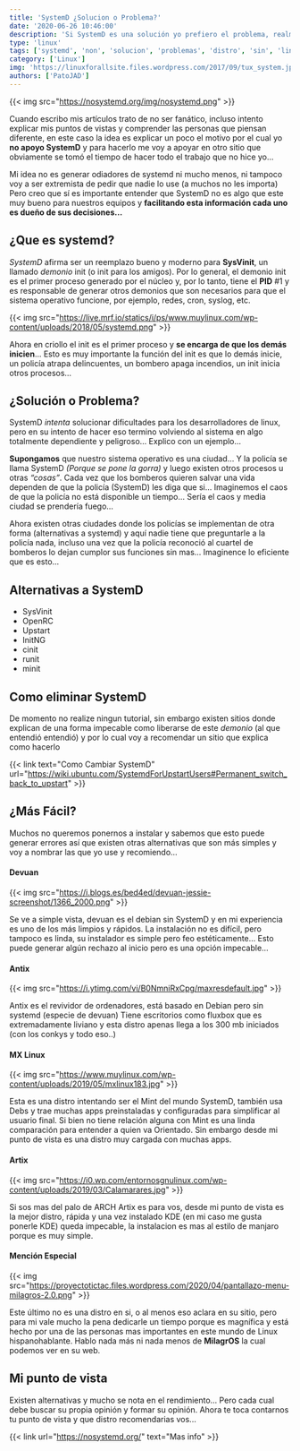 ```yaml
---
title: 'SystemD ¿Solucion o Problema?'
date: '2020-06-26 10:46:00'
description: 'Si SystemD es una solución yo prefiero el problema, realmente SystemD no es de mi agrado y te cuento ¿por que?, Ahora es tu turno de contarme que pensas... '
type: 'linux'
tags: ['systemd', 'non', 'solucion', 'problemas', 'distro', 'sin', 'linux']
category: ['Linux']
img: 'https://linuxforallsite.files.wordpress.com/2017/09/tux_system.jpg'
authors: ['PatoJAD']
---
```


{{< img src="https://nosystemd.org/img/nosystemd.png" >}}

Cuando escribo mis artículos trato de no ser fanático, incluso intento explicar mis puntos de vistas y comprender las personas que piensan diferente, en este caso la idea es explicar un poco el motivo por el cual yo **no apoyo SystemD** y para hacerlo me voy a apoyar en otro sitio que obviamente se tomó el tiempo de hacer todo el trabajo que no hice yo…

Mi idea no es generar odiadores de systemd ni mucho menos, ni tampoco voy a ser extremista de pedir que nadie lo use (a muchos no les importa) Pero creo que sí es importante entender que SystemD no es algo que este muy bueno para nuestros equipos y **facilitando esta información cada uno es dueño de sus decisiones…**

## ¿Que es systemd?

_SystemD_ afirma ser un reemplazo bueno y moderno para **SysVinit**, un llamado _demonio_ init (o init para los amigos). Por lo general, el demonio init es el primer proceso generado por el núcleo y, por lo tanto, tiene el **PID** #1 y es responsable de generar otros demonios que son necesarios para que el sistema operativo funcione, por ejemplo, redes, cron, syslog, etc.

{{< img src="https://live.mrf.io/statics/i/ps/www.muylinux.com/wp-content/uploads/2018/05/systemd.png" >}}

Ahora en criollo el init es el primer proceso y **se encarga de que los demás inicien**... Esto es muy importante la función del init es que lo demás inicie, un policía atrapa delincuentes, un bombero apaga incendios, un init inicia otros procesos…

## ¿Solución o Problema?

SystemD _intenta_ solucionar dificultades para los desarrolladores de linux, pero en su intento de hacer eso termino volviendo al sistema en algo totalmente dependiente y peligroso… Explico con un ejemplo…

**Supongamos** que nuestro sistema operativo es una ciudad… Y la policía se llama SystemD _(Porque se pone la gorra)_ y luego existen otros procesos u otras _“cosas”_. Cada vez que los bomberos quieren salvar una vida dependen de que la policía (SystemD) les diga que si… Imaginemos el caos de que la policía no está disponible un tiempo… Sería el caos y media ciudad se prendería fuego…

Ahora existen otras ciudades donde los policías se implementan de otra forma (alternativas a systemd) y aquí nadie tiene que preguntarle a la policía nada, incluso una vez que la policía reconoció al cuartel de bomberos lo dejan cumplor sus funciones sin mas… Imaginence lo eficiente que es esto…

## Alternativas a SystemD

-   SysVinit
-   OpenRC
-   Upstart
-   InitNG
-   cinit
-   runit
-   minit

## Como eliminar SystemD

De momento no realize ningun tutorial, sin embargo existen sitios donde explican de una forma impecable como liberarse de este _demonio_ (al que entendió entendió) y por lo cual voy a recomendar un sitio que explica como hacerlo

{{< link text="Como Cambiar SystemD" url="https://wiki.ubuntu.com/SystemdForUpstartUsers#Permanent_switch_back_to_upstart" >}}

## ¿Más Fácil?

Muchos no queremos ponernos a instalar y sabemos que esto puede generar errores así que existen otras alternativas que son más simples y voy a nombrar las que yo use y recomiendo…

#### Devuan

{{< img src="https://i.blogs.es/bed4ed/devuan-jessie-screenshot/1366_2000.png" >}}

Se ve a simple vista, devuan es el debian sin SystemD y en mi experiencia es uno de los más limpios y rápidos. La instalación no es difícil, pero tampoco es linda, su instalador es simple pero feo estéticamente… Esto puede generar algún rechazo al inicio pero es una opción impecable…

#### Antix

{{< img src="https://i.ytimg.com/vi/B0NmniRxCpg/maxresdefault.jpg" >}}

Antix es el revividor de ordenadores, está basado en Debian pero sin systemd (especie de devuan) Tiene escritorios como fluxbox que es extremadamente liviano y esta distro apenas llega a los 300 mb iniciados (con los conkys y todo eso..)

#### MX Linux

{{< img src="https://www.muylinux.com/wp-content/uploads/2019/05/mxlinux183.jpg" >}}

Esta es una distro intentando ser el Mint del mundo SystemD, también usa Debs y trae muchas apps preinstaladas y configuradas para simplificar al usuario final. Si bien no tiene relación alguna con Mint es una linda comparación para entender a quien va Orientado. Sin embargo desde mi punto de vista es una distro muy cargada con muchas apps.

#### Artix

{{< img src="https://i0.wp.com/entornosgnulinux.com/wp-content/uploads/2019/03/Calamarares.jpg" >}}

Si sos mas del palo de ARCH Artix es para vos, desde mi punto de vista es la mejor distro, rápida y una vez instalado KDE (en mi caso me gusta ponerle KDE) queda impecable, la instalacion es mas al estilo de manjaro porque es muy simple.

#### Mención Especial

{{< img src="https://proyectotictac.files.wordpress.com/2020/04/pantallazo-menu-milagros-2.0.png" >}}

Este último no es una distro en si, o al menos eso aclara en su sitio, pero para mi vale mucho la pena dedicarle un tiempo porque es magnífica y está hecho por una de las personas mas importantes en este mundo de Linux hispanohablante. Hablo nada más ni nada menos de **MilagrOS** la cual podemos ver en su web.

## Mi punto de vista

Existen alternativas y mucho se nota en el rendimiento… Pero cada cual debe buscar su propia opinión y formar su opinión. Ahora te toca contarnos tu punto de vista y que distro recomendarias vos...

{{< link url="https://nosystemd.org/" text="Mas info" >}}
